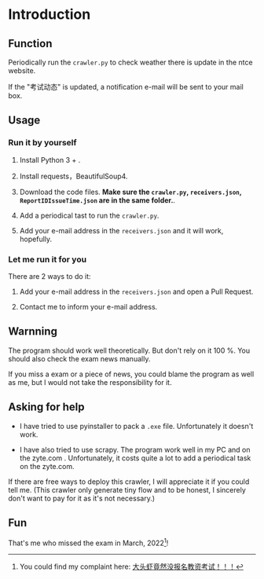 # Introduction

## Function

Periodically run the `crawler.py` to check weather there is update in the ntce website.

If the "考试动态" is updated, a notification e-mail will be sent to your mail box.

## Usage

### Run it by yourself

1. Install Python 3 + .

2. Install requests，BeautifulSoup4.

3. Download the code files. **Make sure the `crawler.py`, `receivers.json`, `ReportIDIssueTime.json` are in the same folder.**.

4. Add a periodical tast to run the `crawler.py`.

5. Add your e-mail address in the `receivers.json` and it will work, hopefully.

### Let me run it for you

There are 2 ways to do it:

1. Add your e-mail address in the `receivers.json` and open a Pull Request.

2. Contact me to inform your e-mail address.

## Warnning

The program should work well theoretically. But don't rely on it 100 %. You should also check the exam news manually.

If you miss a exam or a piece of news, you could blame the program as well as me, but I would not take the responsibility for it.

## Asking for help

* I have tried to use pyinstaller to pack a `.exe` file. Unfortunately it doesn't work.

* I have also tried to use scrapy. The program work well in my PC and on the zyte.com . Unfortunately, it costs quite a lot to add a periodical task on the zyte.com.

If there are free ways to deploy this crawler, I will appreciate it if you could tell me. (This crawler only generate tiny flow and to be honest, I sincerely don't want to pay for it as it's not necessary.)

## Fun

That's me who missed the exam in March, 2022[^1]!

[^1]:You could find my complaint here:
[大头虾竟然没报名教资考试！！！](https://www.douban.com/note/826618560/)

